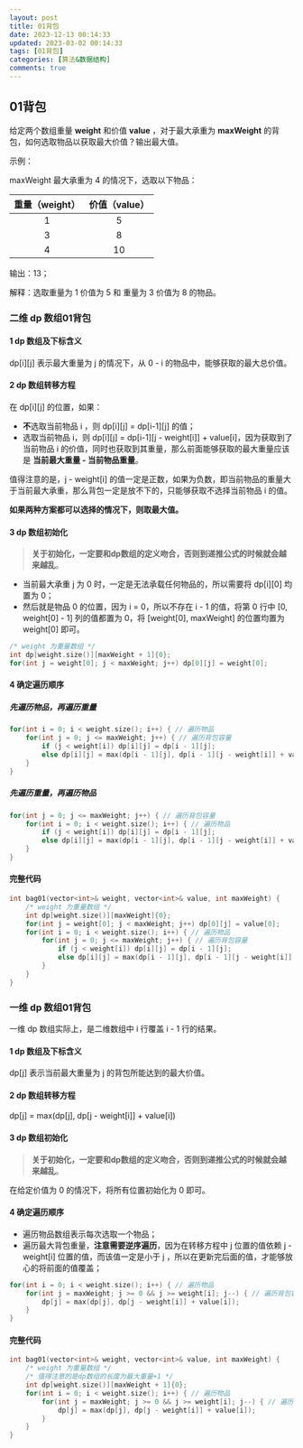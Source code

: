 ```yaml
---
layout: post
title: 01背包
date: 2023-12-13 00:14:33
updated: 2023-03-02 00:14:33
tags: [01背包]
categories: [算法&数据结构]
comments: true
---
```


## 01背包
给定两个数组重量 **weight** 和价值 **value** ，对于最大承重为 **maxWeight** 的背包，如何选取物品以获取最大价值？输出最大值。

示例：

maxWeight 最大承重为 4 的情况下，选取以下物品：

| 重量（weight） | 价值（value） |
| :------------: | :-----------: |
|       1        |       5       |
|       3        |       8       |
|       4        |      10       |

输出：13；

解释：选取重量为 1 价值为 5 和 重量为 3 价值为 8 的物品。

### 二维 dp 数组01背包

#### 1 dp 数组及下标含义

dp\[i][j] 表示最大重量为 j 的情况下，从 0 - i 的物品中，能够获取的最大总价值。

#### 2 dp 数组转移方程

在 dp\[i][j] 的位置，如果：

- **不**选取当前物品 i ，则 dp\[i][j] = dp\[i-1][j] 的值；
- 选取当前物品 i，则 dp\[i][j] = dp\[i-1][j - weight[i]] + value[i]，因为获取到了当前物品 i 的价值，同时也获取到其重量，那么前面能够获取的最大重量应该是 **当前最大重量 - 当前物品重量**。

值得注意的是，j - weight[i] 的值一定是正数，如果为负数，即当前物品的重量大于当前最大承重，那么背包一定是放不下的，只能够获取不选择当前物品 i 的值。

**如果两种方案都可以选择的情况下，则取最大值。**

#### 3 dp 数组初始化

> **关于初始化，一定要和dp数组的定义吻合，否则到递推公式的时候就会越来越乱**。

- 当前最大承重 j 为 0 时，一定是无法承载任何物品的，所以需要将 dp\[i][0] 均置为 0；
- 然后就是物品 0 的位置，因为 i = 0，所以不存在 i - 1 的值，将第 0 行中 [0, weight[0] - 1] 列的值都置为 0，将 [weight[0], maxWeight] 的位置均置为 weight[0] 即可。

```c++
/* weight 为重量数组 */
int dp[weight.size()][maxWeight + 1]{0};
for(int j = weight[0]; j < maxWeight; j++) dp[0][j] = weight[0];
```

#### 4 确定遍历顺序

##### 先遍历物品，再遍历重量

```c++
for(int i = 0; i < weight.size(); i++) { // 遍历物品
    for(int j = 0; j <= maxWeight; j++) { // 遍历背包容量
        if (j < weight[i]) dp[i][j] = dp[i - 1][j]; 
        else dp[i][j] = max(dp[i - 1][j], dp[i - 1][j - weight[i]] + value[i]);
    }
}
```

##### 先遍历重量，再遍历物品

```c++
for(int j = 0; j <= maxWeight; j++) { // 遍历背包容量
    for(int i = 0; i < weight.size(); i++) { // 遍历物品
        if (j < weight[i]) dp[i][j] = dp[i - 1][j];
        else dp[i][j] = max(dp[i - 1][j], dp[i - 1][j - weight[i]] + value[i]);
    }
}
```

#### 完整代码

```c++
int bag01(vector<int>& weight, vector<int>& value, int maxWeight) {
    /* weight 为重量数组 */
    int dp[weight.size()][maxWeight]{0};
    for(int j = weight[0]; j < maxWeight; j++) dp[0][j] = value[0];
    for(int i = 0; i < weight.size(); i++) { // 遍历物品
        for(int j = 0; j <= maxWeight; j++) { // 遍历背包容量
            if (j < weight[i]) dp[i][j] = dp[i - 1][j]; 
            else dp[i][j] = max(dp[i - 1][j], dp[i - 1][j - weight[i]] + value[i]);
        }
    }
}
```

### 一维 dp 数组01背包

一维 dp 数组实际上，是二维数组中 i 行覆盖 i - 1 行的结果。

#### 1 dp 数组及下标含义

dp[j] 表示当前最大重量为 j 的背包所能达到的最大价值。

#### 2 dp 数组转移方程

dp[j] = max(dp[j], dp[j - weight[i]] + value[i])

#### 3 dp 数组初始化

> **关于初始化，一定要和dp数组的定义吻合，否则到递推公式的时候就会越来越乱**。

在给定价值为 0 的情况下，将所有位置初始化为 0 即可。

#### 4 确定遍历顺序

- 遍历物品数组表示每次选取一个物品；
- 遍历最大背包重量，**注意需要逆序遍历**，因为在转移方程中 j 位置的值依赖 j - weight[i] 位置的值，而该值一定是小于 j ，所以在更新完后面的值，才能够放心的将前面的值覆盖；

```c++
for(int i = 0; i < weight.size(); i++) { // 遍历物品
    for(int j = maxWeight; j >= 0 && j >= weight[i]; j--) { // 遍历背包容量 
		dp[j] = max(dp[j], dp[j - weight[i]] + value[i]);
    }
}
```

####  完整代码

```c++
int bag01(vector<int>& weight, vector<int>& value, int maxWeight) {
    /* weight 为重量数组 */
    /* 值得注意的是dp数组的长度为最大重量+1 */
    int dp[weight.size()][maxWeight + 1]{0};
    for(int i = 0; i < weight.size(); i++) { // 遍历物品    
        for(int j = maxWeight; j >= 0 && j >= weight[i]; j--) { // 遍历背包容量         
        	dp[j] = max(dp[j], dp[j - weight[i]] + value[i]);    
        }
    }
}
```

